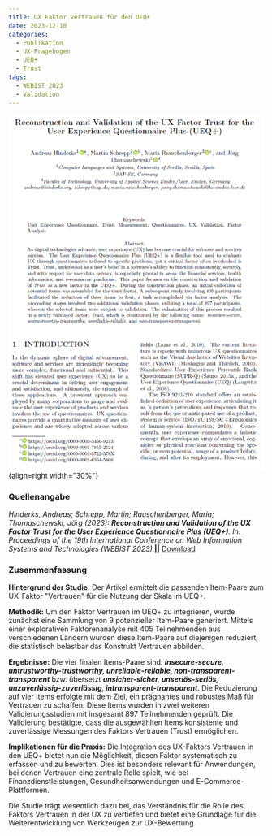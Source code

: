```yaml
---
title: UX Faktor Vertrauen für den UEQ+
date: 2023-12-10
categories:
  - Publikation
  - UX-Fragebogen
  - UEQ+
  - Trust
tags:
  - WEBIST 2023
  - Validation
---
```

![Artikel Factor Trust](assets/2023-article-trust.PNG){align=right width="30%"}

### Quellenangabe
*Hinderks, Andreas; Schrepp, Martin; Rauschenberger, Maria; Thomaschewski, Jörg (2023): __Reconstruction and Validation of the UX Factor Trust for the User Experience Questionnaire Plus (UEQ+)__. In: Proceedings of the 19th International Conference on Web Information Systems and Technologies (WEBIST 2023)* **||** [Download](https://www.scitepress.org/Papers/2023/121867/121867.pdf)


### Zusammenfassung

**Hintergrund der Studie:** Der Artikel ermittelt die passenden Item-Paare zum UX-Faktor "Vertrauen" für die Nutzung der Skala im UEQ+.

<!-- more -->

**Methodik:** Um den Faktor Vertrauen im UEQ+ zu integrieren, wurde zunächst eine Sammlung von 9 potenzieller Item-Paare generiert. Mittels einer explorativen Faktorenanalyse mit 405 Teilnehmenden aus verschiedenen Ländern wurden diese Item-Paare auf diejenigen reduziert, die statistisch belastbar das Konstrukt Vertrauen abbilden. 

**Ergebnisse:** Die vier finalen Items-Paare sind: ***insecure-secure, untrustworthy-trustworthy, unreliable-reliable, non-transparent-transparent*** bzw. übersetzt ***unsicher-sicher, unseriös-seriös, unzuverlässig-zuverlässig, intransparent-transparent***. Die Reduzierung auf vier Items erfolgte mit dem Ziel, ein prägnantes und robustes Maß für Vertrauen zu schaffen. Diese Items wurden in zwei weiteren Validierungsstudien mit insgesamt 897 Teilnehmenden geprüft. Die Validierung bestätigte, dass die ausgewählten Items konsistente und zuverlässige Messungen des Faktors Vertrauen (Trust) ermöglichen.

**Implikationen für die Praxis:** Die Integration des UX-Faktors Vertrauen in den UEQ+ bietet nun die Möglichkeit, diesen Faktor systematisch zu erfassen und zu bewerten. Dies ist besonders relevant für Anwendungen, bei denen Vertrauen eine zentrale Rolle spielt, wie bei Finanzdienstleistungen, Gesundheitsanwendungen und E-Commerce-Plattformen.

Die Studie trägt wesentlich dazu bei, das Verständnis für die Rolle des Faktors Vertrauen in der UX zu vertiefen und bietet eine Grundlage für die Weiterentwicklung von Werkzeugen zur UX-Bewertung.


